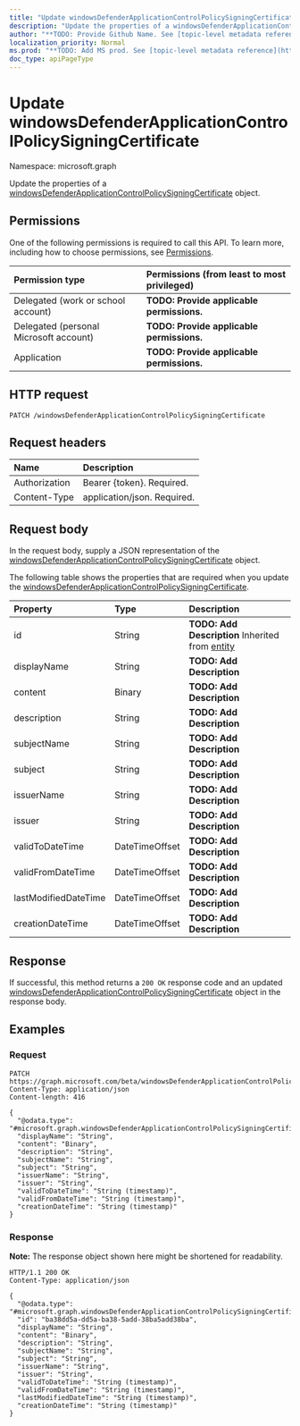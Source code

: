 ```yaml
---
title: "Update windowsDefenderApplicationControlPolicySigningCertificate"
description: "Update the properties of a windowsDefenderApplicationControlPolicySigningCertificate object."
author: "**TODO: Provide Github Name. See [topic-level metadata reference](https://msgo.azurewebsites.net/add/document/guidelines/metadata.html#topic-level-metadata)**"
localization_priority: Normal
ms.prod: "**TODO: Add MS prod. See [topic-level metadata reference](https://msgo.azurewebsites.net/add/document/guidelines/metadata.html#topic-level-metadata)**"
doc_type: apiPageType
---
```


# Update windowsDefenderApplicationControlPolicySigningCertificate
Namespace: microsoft.graph

Update the properties of a [windowsDefenderApplicationControlPolicySigningCertificate](../resources/intune-windowsdefenderapplicationcontrolpolicysigningcertificate.md) object.

## Permissions
One of the following permissions is required to call this API. To learn more, including how to choose permissions, see [Permissions](/graph/permissions-reference).

|Permission type|Permissions (from least to most privileged)|
|:---|:---|
|Delegated (work or school account)|**TODO: Provide applicable permissions.**|
|Delegated (personal Microsoft account)|**TODO: Provide applicable permissions.**|
|Application|**TODO: Provide applicable permissions.**|

## HTTP request

<!-- {
  "blockType": "ignored"
}
-->
``` http
PATCH /windowsDefenderApplicationControlPolicySigningCertificate
```

## Request headers
|Name|Description|
|:---|:---|
|Authorization|Bearer {token}. Required.|
|Content-Type|application/json. Required.|

## Request body
In the request body, supply a JSON representation of the [windowsDefenderApplicationControlPolicySigningCertificate](../resources/intune-windowsdefenderapplicationcontrolpolicysigningcertificate.md) object.

The following table shows the properties that are required when you update the [windowsDefenderApplicationControlPolicySigningCertificate](../resources/intune-windowsdefenderapplicationcontrolpolicysigningcertificate.md).

|Property|Type|Description|
|:---|:---|:---|
|id|String|**TODO: Add Description** Inherited from [entity](../resources/entity.md)|
|displayName|String|**TODO: Add Description**|
|content|Binary|**TODO: Add Description**|
|description|String|**TODO: Add Description**|
|subjectName|String|**TODO: Add Description**|
|subject|String|**TODO: Add Description**|
|issuerName|String|**TODO: Add Description**|
|issuer|String|**TODO: Add Description**|
|validToDateTime|DateTimeOffset|**TODO: Add Description**|
|validFromDateTime|DateTimeOffset|**TODO: Add Description**|
|lastModifiedDateTime|DateTimeOffset|**TODO: Add Description**|
|creationDateTime|DateTimeOffset|**TODO: Add Description**|



## Response

If successful, this method returns a `200 OK` response code and an updated [windowsDefenderApplicationControlPolicySigningCertificate](../resources/intune-windowsdefenderapplicationcontrolpolicysigningcertificate.md) object in the response body.

## Examples

### Request
<!-- {
  "blockType": "request",
  "name": "update_windowsdefenderapplicationcontrolpolicysigningcertificate"
}
-->
``` http
PATCH https://graph.microsoft.com/beta/windowsDefenderApplicationControlPolicySigningCertificate
Content-Type: application/json
Content-length: 416

{
  "@odata.type": "#microsoft.graph.windowsDefenderApplicationControlPolicySigningCertificate",
  "displayName": "String",
  "content": "Binary",
  "description": "String",
  "subjectName": "String",
  "subject": "String",
  "issuerName": "String",
  "issuer": "String",
  "validToDateTime": "String (timestamp)",
  "validFromDateTime": "String (timestamp)",
  "creationDateTime": "String (timestamp)"
}
```


### Response
**Note:** The response object shown here might be shortened for readability.
<!-- {
  "blockType": "response",
  "truncated": true
}
-->
``` http
HTTP/1.1 200 OK
Content-Type: application/json

{
  "@odata.type": "#microsoft.graph.windowsDefenderApplicationControlPolicySigningCertificate",
  "id": "ba38dd5a-dd5a-ba38-5add-38ba5add38ba",
  "displayName": "String",
  "content": "Binary",
  "description": "String",
  "subjectName": "String",
  "subject": "String",
  "issuerName": "String",
  "issuer": "String",
  "validToDateTime": "String (timestamp)",
  "validFromDateTime": "String (timestamp)",
  "lastModifiedDateTime": "String (timestamp)",
  "creationDateTime": "String (timestamp)"
}
```

